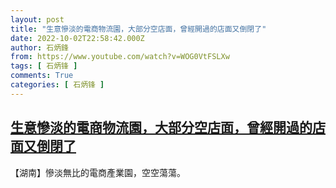 ```yaml
---
layout: post
title: "生意慘淡的電商物流園，大部分空店面，曾經開過的店面又倒閉了"
date: 2022-10-02T22:58:42.000Z
author: 石炳鋒
from: https://www.youtube.com/watch?v=WOG0VtFSLXw
tags: [ 石炳锋 ]
comments: True
categories: [ 石炳锋 ]
---
```

<!--1664751522000-->
[生意慘淡的電商物流園，大部分空店面，曾經開過的店面又倒閉了](https://www.youtube.com/watch?v=WOG0VtFSLXw)
------

<div>
【湖南】慘淡無比的電商產業園，空空蕩蕩。
</div>
